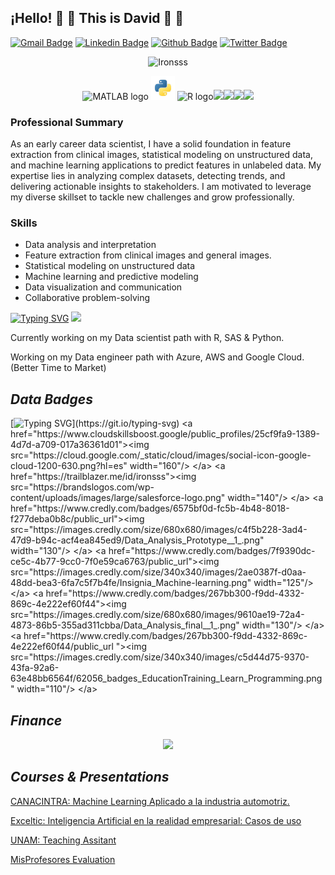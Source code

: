 
## ¡Hello!  :pill: :pill: This is David :pill: :pill:
[![Gmail Badge](https://img.shields.io/badge/davidalexis@comunidad.unam.mx-c14438?style=flat&logo=Gmail&logoColor=white&link=mailto:gmail-davidalexis@comunidad.unam.mx)](mailto:davidalexis@comunidad.unam.mx) 
[![Linkedin Badge](https://img.shields.io/badge/-davidalexisge-0072b1?style=flat&logo=Linkedin&logoColor=white&link=https://www.linkedin.com/in/davidalexisge/)](https://www.linkedin.com/in/davidalexisge/) 
[![Github Badge](https://img.shields.io/badge/-Ironsss-grey?style=flat&logo=github&logoColor=white&link=https://github.com/Ironsss/)](https://www.github.com/Ironsss/) [![Twitter Badge](https://img.shields.io/badge/-@davidalexiss-00acee?style=flat&logo=twitter&logoColor=white&link=https://twitter.com/@davidalexiss/)](https://www.twitter.com/@davidalexiss/)
<p align=center> <img src=https://komarev.com/ghpvc/?username=Ironsss alt=Ironsss />  
  
<p align=center> <img src="https://upload.wikimedia.org/wikipedia/commons/2/21/Matlab_Logo.png" alt= "MATLAB logo" width="38">
<img src="https://raw.githubusercontent.com/github/explore/80688e429a7d4ef2fca1e82350fe8e3517d3494d/topics/python/python.png" alt="python logo" width="38">
<img src="https://www.r-project.org/Rlogo.png" alt= "R logo" width="38"><img height="35" src="https://cdn.icon-icons.com/icons2/273/PNG/256/icon_sql_256_30046.png"><img height="35" src="https://cdn.icon-icons.com/icons2/2107/PNG/512/file_type_git_icon_130581.png"><img height="35" src="https://cdn.icon-icons.com/icons2/2667/PNG/512/folder_latex_tex_icon_161289.png"><img height="35" src="https://cdn.icon-icons.com/icons2/70/PNG/512/ubuntu_14143.png"></p> 

 
 </p> 
 
 ### Professional Summary
As an early career data scientist, I have a solid foundation in feature extraction from clinical images, statistical modeling on unstructured data, and machine learning applications to predict features in unlabeled data. My expertise lies in analyzing complex datasets, detecting trends, and delivering actionable insights to stakeholders. I am motivated to leverage my diverse skillset to tackle new challenges and grow professionally.

### Skills
* Data analysis and interpretation
* Feature extraction from clinical images and general images.
* Statistical modeling on unstructured data
* Machine learning and predictive modeling
* Data visualization and communication
* Collaborative problem-solving </p>


 [![Typing SVG](https://readme-typing-svg.herokuapp.com?width=700&lines=Hello+there,+I+am+David;+Welcome+to+My+Profile!;Machine+learning+learner)](https://git.io/typing-svg) <a href="https://www.researchgate.net/profile/David-Alexis-Garcia-Espinosa-2"><img src="https://upload.wikimedia.org/wikipedia/commons/5/5e/ResearchGate_icon_SVG.svg" width="140"/> </a> 
 

</p> Currently working on my Data scientist path with R, SAS & Python.</p>

</p> Working on my Data engineer path with Azure, AWS and Google Cloud. (Better Time to Market)</p>



## _Data Badges_

<p align="center">
  
[![Typing SVG](https://readme-typing-svg.herokuapp.com?width=700&lines=To+see+more+click;Click+on+badges+:)](https://git.io/typing-svg)
  <a href="https://www.cloudskillsboost.google/public_profiles/25cf9fa9-1389-4d7d-a709-017a36361d01"><img src="https://cloud.google.com/_static/cloud/images/social-icon-google-cloud-1200-630.png?hl=es" width="160"/> </a>
       <a href="https://trailblazer.me/id/ironsss"><img src="https://brandslogos.com/wp-content/uploads/images/large/salesforce-logo.png" width="140"/> </a>
  <a href="https://www.credly.com/badges/6575bf0d-fc5b-4b48-8018-f277deba0b8c/public_url"><img src="https://images.credly.com/size/680x680/images/c4f5b228-3ad4-47d9-b94c-acf4ea845ed9/Data_Analysis_Prototype__1_.png" width="130"/> </a>
   <a href="https://www.credly.com/badges/7f9390dc-ce5c-4b77-9cc0-7f0e59ca6763/public_url"><img src="https://images.credly.com/size/340x340/images/2ae0387f-d0aa-48dd-bea3-6fa7c5f7b4fe/Insignia_Machine-learning.png" width="125"/> </a>
     <a href="https://www.credly.com/badges/267bb300-f9dd-4332-869c-4e222ef60f44"><img src="https://images.credly.com/size/680x680/images/9610ae19-72a4-4873-86b5-355ad311cbba/Data_Analysis_final__1_.png" width="130"/> </a>
  <a href="https://www.credly.com/badges/267bb300-f9dd-4332-869c-4e222ef60f44/public_url
"><img src="https://images.credly.com/size/340x340/images/c5d44d75-9370-43fa-92a6-63e48bb6564f/62056_badges_EducationTraining_Learn_Programming.png" width="110"/> </a>
</p>

## _Finance_


<p align="center">
  <a href="https://www.credential.net/7695d00f-e7de-49a5-8357-4d32393caf79?record_view=true#gs.wl57gl
"><img src="https://upload.wikimedia.org/wikipedia/commons/c/c9/Escudo_IPADE.png" width="160"/> </a>
 </p>






## _Courses & Presentations_

[CANACINTRA: Machine Learning Aplicado a la industria automotriz.](https://www.instagram.com/p/CtAIvECPFeH/?igshid=MTc4MmM1YmI2Ng%3D%3D)

[Exceltic: Inteligencia Artificial en la realidad empresarial: Casos de uso](https://www.linkedin.com/events/inteligenciaartificialenlareali7013798963493408768/about/)

[UNAM: Teaching Assitant](https://www.fciencias.unam.mx/directorio/93391)

[MisProfesores Evaluation](https://www.misprofesores.com/profesores/David-Alexis-Garcia-Espinosa_138010)







<!--
**Ironsss/Ironsss** is a ✨ _special_ ✨ repository because its `README.md` (this file) appears on your GitHub profile.

## Hey 👋, 
[![Linkedin Badge](https://img.shields.io/badge/-davidalexisg-0072b1?style=flat&logo=Linkedin&logoColor=white&link=https://www.linkedin.com/in/davidalexisg/)](https://www.linkedin.com/in/davidalexisg/) 
Here are some ideas to get you started:

<p align="right"> 
    <a href="https://www.credly.com/badges/7f9390dc-ce5c-4b77-9cc0-7f0e59ca6763/public_url"><img src="https://images.credly.com/size/340x340/images/2ae0387f-d0aa-48dd-bea3-6fa7c5f7b4fe/Insignia_Machine-learning.png"/> </a>

- 🔭 I’m currently working on ...
- 🌱 I’m currently learning ...
- 👯 I’m looking to collaborate on ...
- 🤔 I’m looking for help with ...
- 💬 Ask me about ...
- 📫 How to reach me: ...
- 😄 Pronouns: ...
- ⚡ Fun fact: ...
-->
